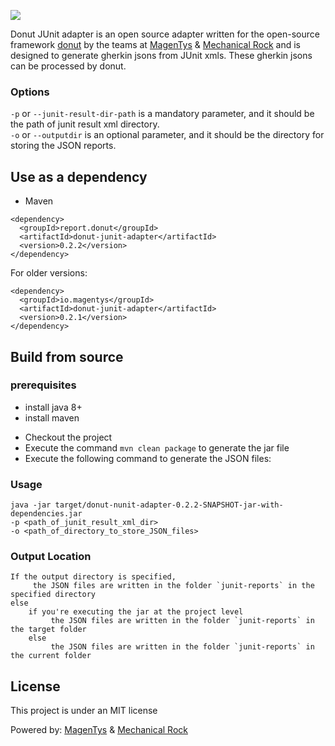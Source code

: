 ![](http://donutreport.github.io/donut/img/Donut-05.png)

Donut JUnit adapter is an open source adapter written for the open-source framework [donut](https://github.com/DonutReport/donut) by the teams at [MagenTys](https://magentys.io) & [Mechanical Rock](https://mechanicalrock.io) and is designed to generate gherkin jsons from JUnit xmls.
These gherkin jsons can be processed by donut.

### Options

`-p` or `--junit-result-dir-path` is a mandatory parameter, and it should be the path of junit result xml directory.<br>
`-o` or `--outputdir` is an optional parameter, and it should be the directory for storing the JSON reports. 

## Use as a dependency

* Maven
```
<dependency>
  <groupId>report.donut</groupId>
  <artifactId>donut-junit-adapter</artifactId>
  <version>0.2.2</version>
</dependency>
```
For older versions:
```
<dependency>
  <groupId>io.magentys</groupId>
  <artifactId>donut-junit-adapter</artifactId>
  <version>0.2.1</version>
</dependency>
```

## Build from source

### prerequisites

* install java 8+
* install maven

- Checkout the project
- Execute the command `mvn clean package` to generate the jar file
- Execute the following command to generate the JSON files:

### Usage
```
java -jar target/donut-nunit-adapter-0.2.2-SNAPSHOT-jar-with-dependencies.jar
-p <path_of_junit_result_xml_dir>
-o <path_of_directory_to_store_JSON_files>
```
### Output Location
```
If the output directory is specified,
	 the JSON files are written in the folder `junit-reports` in the specified directory
else		 
	if you're executing the jar at the project level
		 the JSON files are written in the folder `junit-reports` in the target folder
	else
		 the JSON files are written in the folder `junit-reports` in the current folder
```

## License

This project is under an MIT license

Powered by: [MagenTys](https://magentys.io) & [Mechanical Rock](https://www.mechanicalrock.io)
